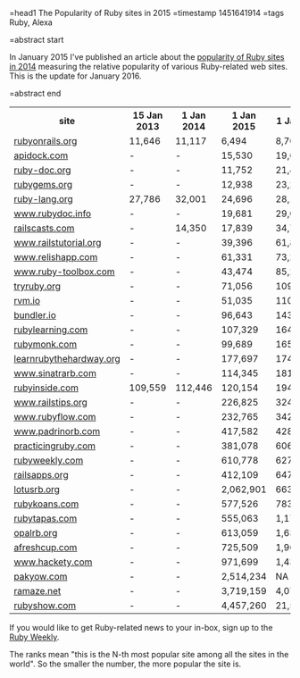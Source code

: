 =head1 The Popularity of Ruby sites in 2015
=timestamp 1451641914
=tags Ruby, Alexa

=abstract start

In January 2015 I've published an article about the <a href="/the-popularity-of-ruby-in-2014.html">popularity of Ruby sites in 2014</a>
measuring the relative popularity of various Ruby-related web sites. This is the update for January 2016.

=abstract end


<table class="popularity">
<tr><th>site</th>                                                                                 <th>15 Jan 2013</th><th>1 Jan 2014</th><th>1 Jan 2015</th> <th>1 Jan 2016</th></tr>
<tr><td><a href="http://rubyonrails.org/" rel="nofollow">rubyonrails.org</a></td>                 <td>11,646</td>     <td>11,117</td>    <td>    6,494</td>  <td>     8,701</td></tr>
<tr><td><a href="http://apidock.com/" rel="nofollow">apidock.com</a></td>                         <td>-</td>          <td>-</td>         <td>   15,530</td>  <td>    19,642</td></tr>
<tr><td><a href="http://ruby-doc.org/" rel="nofollow">ruby-doc.org</a></td>                       <td>-</td>          <td>-</td>         <td>   11,752</td>  <td>    21,489</td></tr>
<tr><td><a href="http://rubygems.org/" rel="nofollow">rubygems.org</a></td>                       <td>-</td>          <td>-</td>         <td>   12,938</td>  <td>    23,277</td></tr>
<tr><td><a href="http://ruby-lang.org/" rel="nofollow">ruby-lang.org</a></td>                     <td>27,786</td>     <td>32,001</td>    <td>   24,696</td>  <td>    28,166</td></tr>
<tr><td><a href="http://www.rubydoc.info/" rel="nofollow">www.rubydoc.info</a></td>               <td>-</td>          <td>-</td>         <td>   19,681</td>  <td>    29,066</td></tr>
<tr><td><a href="http://railscasts.com/" rel="nofollow">railscasts.com</a></td>                   <td>-</td>          <td>14,350</td>    <td>   17,839</td>  <td>    34,723</td></tr>
<tr><td><a href="http://www.railstutorial.org/" rel="nofollow">www.railstutorial.org</a></td>     <td>-</td>          <td>-</td>         <td>   39,396</td>  <td>    61,838</td></tr>
<tr><td><a href="https://www.relishapp.com/" rel="nofollow">www.relishapp.com</a></td>            <td>-</td>          <td>-</td>         <td>   61,331</td>  <td>    73,285</td></tr>
<tr><td><a href="http://www.ruby-toolbox.com/" rel="nofollow">www.ruby-toolbox.com</a></td>       <td>-</td>          <td>-</td>         <td>   43,474</td>  <td>    85,255</td></tr>
<tr><td><a href="http://tryruby.org/" rel="nofollow">tryruby.org</a></td>                         <td>-</td>          <td>-</td>         <td>   71,056</td>  <td>   109,865</td></tr>
<tr><td><a href="https://rvm.io/" rel="nofollow">rvm.io</a></td>                                  <td>-</td>          <td>-</td>         <td>   51,035</td>  <td>   110,236</td></tr>
<tr><td><a href="http://bundler.io/" rel="nofollow">bundler.io</a></td>                           <td>-</td>          <td>-</td>         <td>   96,643</td>  <td>   143,759</td></tr>
<tr><td><a href="http://rubylearning.com/" rel="nofollow">rubylearning.com</a></td>               <td>-</td>          <td>-</td>         <td>  107,329</td>  <td>   164,437</td></tr>
<tr><td><a href="https://rubymonk.com/" rel="nofollow">rubymonk.com</a></td>                      <td>-</td>          <td>-</td>         <td>   99,689</td>  <td>   165,299</td></tr>
<tr><td><a href="http://learnrubythehardway.org/" rel="nofollow">learnrubythehardway.org</a></td> <td>-</td>          <td>-</td>         <td>  177,697</td>  <td>   174,609</td></tr>
<tr><td><a href="http://www.sinatrarb.com/" rel="nofollow">www.sinatrarb.com</a></td>             <td>-</td>          <td>-</td>         <td>  114,345</td>  <td>   181,915</td></tr>
<tr><td><a href="http://rubyinside.com/" rel="nofollow">rubyinside.com</a></td>                   <td>109,559</td>    <td>112,446</td>   <td>  120,154</td>  <td>   194,220</td></tr>
<tr><td><a href="http://www.railstips.org/" rel="nofollow">www.railstips.org</a></td>             <td>-</td>          <td>-</td>         <td>  226,825</td>  <td>   324,155</td></tr>
<tr><td><a href="http://www.rubyflow.com/" rel="nofollow">www.rubyflow.com</a></td>               <td>-</td>          <td>-</td>         <td>  232,765</td>  <td>   342,082</td></tr>
<tr><td><a href="http://www.padrinorb.com/" rel="nofollow">www.padrinorb.com</a></td>             <td>-</td>          <td>-</td>         <td>  417,582</td>  <td>   428,599</td></tr>
<tr><td><a href="https://practicingruby.com/" rel="nofollow">practicingruby.com</a></td>          <td>-</td>          <td>-</td>         <td>  381,078</td>  <td>   606,710</td></tr>
<tr><td><a href="http://rubyweekly.com/" rel="nofollow">rubyweekly.com</a></td>                   <td>-</td>          <td>-</td>         <td>  610,778</td>  <td>   627,607</td></tr>
<tr><td><a href="http://railsapps.org" rel="nofollow">railsapps.org</a></td>                      <td>-</td>          <td>-</td>         <td>  412,109</td>  <td>   647,663</td></tr>
<tr><td><a href="http://lotusrb.org/" rel="nofollow">lotusrb.org</a></td>                         <td>-</td>          <td>-</td>         <td>2,062,901</td>  <td>   663,532</td></tr>
<tr><td><a href="http://rubykoans.com/" rel="nofollow">rubykoans.com</a></td>                     <td>-</td>          <td>-</td>         <td>  577,526</td>  <td>   783,844</td></tr>
<tr><td><a href="http://www.rubytapas.com/" rel="nofollow">rubytapas.com</a></td>                 <td>-</td>          <td>-</td>         <td>  555,063</td>  <td> 1,176,617</td></tr>
<tr><td><a href="http://opalrb.org/" rel="nofollow">opalrb.org</a></td>                           <td>-</td>          <td>-</td>         <td>  613,059</td>  <td> 1,639,191</td></tr>
<tr><td><a href="http://afreshcup.com/" rel="nofollow">afreshcup.com</a></td>                     <td>-</td>          <td>-</td>         <td>  725,509</td>  <td> 1,962,899</td></tr>
<tr><td><a href="http://www.hackety.com/" rel="nofollow">www.hackety.com</a></td>                 <td>-</td>          <td>-</td>         <td>  971,699</td>  <td> 1,437,190</td></tr>
<tr><td><a href="http://pakyow.com/" rel="nofollow">pakyow.com</a></td>                           <td>-</td>          <td>-</td>         <td>2,514,234</td>  <td>        NA</td></tr>
<tr><td><a href="http://ramaze.net/" rel="nofollow">ramaze.net</a></td>                           <td>-</td>          <td>-</td>         <td>3,719,159</td>  <td> 4,074,237</td></tr>
<tr><td><a href="http://rubyshow.com/" rel="nofollow">rubyshow.com</a></td>                       <td>-</td>          <td>-</td>         <td>4,457,260</td>  <td>21,598,406</td></tr>
</table>

<!--
<tr><td><a href="" rel="nofollow"></a></td><td>-</td><td>-</td><td></td></tr>
-->

If you would like to get Ruby-related news to your in-box, sign up to the <a href="http://rubyweekly.com/">Ruby Weekly</a>.

The ranks mean "this is the N-th most popular site among all the sites in the world". So the smaller the number, the more popular the
site is.



